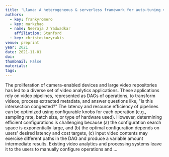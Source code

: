 ```yaml
---
title: 'Llama: A heterogeneous & serverless framework for auto-tuning video analytics pipelines'
authors:
  - key: frankyromero
  - key: markzhao
  - name: Neeraja J Yadwadkar
    affiliation: Stanford
  - key: christoskozyrakis
venue: preprint
year: 2021
date: 2021-11-01
doi: 
thumbnail: False
materials:
tags:
---
```

The proliferation of camera-enabled devices and large video repositories has led to a diverse set of video analytics applications. These applications rely on video pipelines, represented as DAGs of operations, to transform videos, process extracted metadata, and answer questions like, "Is this intersection congested?" The latency and resource efficiency of pipelines can be optimized using configurable knobs for each operation (e.g., sampling rate, batch size, or type of hardware used). However, determining efficient configurations is challenging because (a) the configuration search space is exponentially large, and (b) the optimal configuration depends on users' desired latency and cost targets, (c) input video contents may exercise different paths in the DAG and produce a variable amount intermediate results. Existing video analytics and processing systems leave it to the users to manually configure operations and …
